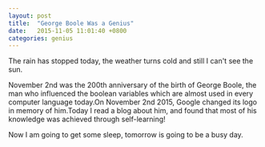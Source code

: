 ```yaml
---
layout: post
title:  "George Boole Was a Genius"
date:   2015-11-05 11:01:40 +0800
categories: genius
---
```


The rain has stopped today, the weather turns cold and still I can't see the sun.

November 2nd  was the 200th anniversary of the birth of George Boole, the man who influenced the boolean variables which are almost used in every computer language today.On November 2nd 2015, Google changed its logo in memory of him.Today I read a blog about him, and found that most of his knowledge was achieved through self-learning!

Now I am going to get some sleep, tomorrow is going to be a busy day.